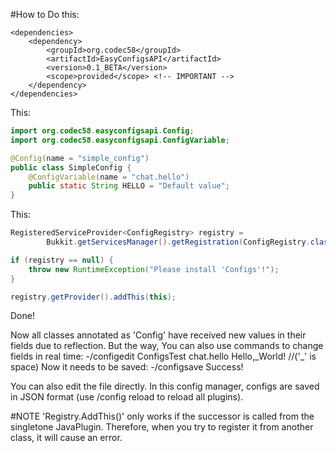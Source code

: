 #How to
Do this:
```pom
<dependencies>
    <dependency>
        <groupId>org.codec58</groupId>
        <artifactId>EasyConfigsAPI</artifactId>
        <version>0.1_BETA</version>
        <scope>provided</scope> <!-- IMPORTANT -->
    </dependency>
</dependencies>
```
This:
```java
import org.codec58.easyconfigsapi.Config;
import org.codec58.easyconfigsapi.ConfigVariable;

@Config(name = "simple_config")
public class SimpleConfig {
    @ConfigVariable(name = "chat.hello")
    public static String HELLO = "Default value";
}
```
This:
```java
RegisteredServiceProvider<ConfigRegistry> registry =
        Bukkit.getServicesManager().getRegistration(ConfigRegistry.class);

if (registry == null) {
    throw new RuntimeException("Please install 'Configs'!");
}

registry.getProvider().addThis(this);
```
Done!

Now all classes annotated as 'Config' have received new values in their fields due to reflection. But the way, You can also use commands to change fields in real time:
    -/configedit ConfigsTest chat.hello Hello,_World! //('\_' is space)
Now it needs to be saved:
    -/configsave
Success!

You can also edit the file directly. In this config manager, configs are saved in JSON format (use /config reload to reload all plugins).

#NOTE
'Registry.AddThis()' only works if the successor is called from the singletone JavaPlugin. Therefore, when you try to register it from another class, it will cause an error.
